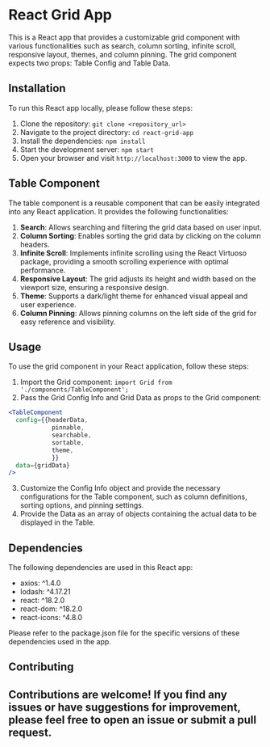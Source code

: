 # React Grid App

This is a React app that provides a customizable grid component with various functionalities such as search, column sorting, infinite scroll, responsive layout, themes, and column pinning. The grid component expects two props: Table Config and Table Data.

## Installation

To run this React app locally, please follow these steps:

1. Clone the repository: `git clone <repository_url>`
2. Navigate to the project directory: `cd react-grid-app`
3. Install the dependencies: `npm install`
4. Start the development server: `npm start`
5. Open your browser and visit `http://localhost:3000` to view the app.

## Table Component

The table component is a reusable component that can be easily integrated into any React application. It provides the following functionalities:

1. **Search**: Allows searching and filtering the grid data based on user input.
2. **Column Sorting**: Enables sorting the grid data by clicking on the column headers.
3. **Infinite Scroll**: Implements infinite scrolling using the React Virtuoso package, providing a smooth scrolling experience with optimal performance.
4. **Responsive Layout**: The grid adjusts its height and width based on the viewport size, ensuring a responsive design.
5. **Theme**: Supports a dark/light theme for enhanced visual appeal and user experience.
6. **Column Pinning**: Allows pinning columns on the left side of the grid for easy reference and visibility.

## Usage

To use the grid component in your React application, follow these steps:

1. Import the Grid component: `import Grid from './components/TableComponent';`
2. Pass the Grid Config Info and Grid Data as props to the Grid component:
```jsx
<TableComponent
  config={{headerData,
            pinnable,
            searchable,
            sortable,
            theme,
            }} 
  data={gridData}
/>
```
3. Customize the Config Info object and provide the necessary configurations for the Table component, such as column definitions, sorting options, and pinning settings.
4. Provide the Data as an array of objects containing the actual data to be displayed in the Table.

## Dependencies

The following dependencies are used in this React app:

- axios: ^1.4.0
- lodash: ^4.17.21
- react: ^18.2.0
- react-dom: ^18.2.0
- react-icons: ^4.8.0

Please refer to the package.json file for the specific versions of these dependencies used in the app.

## Contributing

Contributions are welcome! If you find any issues or have suggestions for improvement, please feel free to open an issue or submit a pull request.
---
